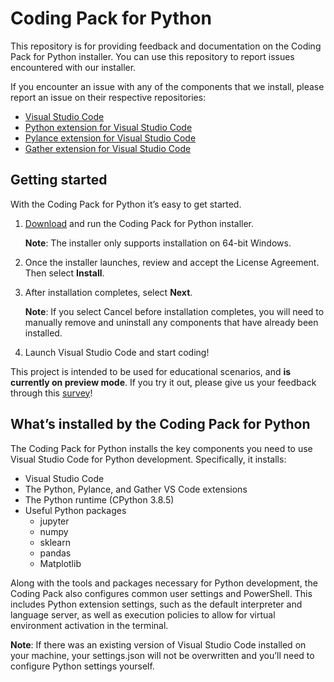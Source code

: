# Coding Pack for Python

This repository is for providing feedback and documentation on the Coding Pack for Python installer. You can use this repository to report issues encountered with our installer.

If you encounter an issue with any of the components that we install, please report an issue on their respective repositories:

- [Visual Studio Code](https://github.com/microsoft/vscode)
- [Python extension for Visual Studio Code](https://github.com/microsoft/vscode-python)
- [Pylance extension for Visual Studio Code](https://github.com/microsoft/pylance-release)
- [Gather extension for Visual Studio Code](https://github.com/microsoft/vscode-gather)

## Getting started

With the Coding Pack for Python it’s easy to get started. 

1.	[Download](https://aka.ms/coding-pack-for-python-win) and run the Coding Pack for Python installer.

    <b>Note</b>: The installer only supports installation on 64-bit Windows.


1. Once the installer launches, review and accept the License Agreement. Then select <b>Install</b>.

1.	After installation completes, select <b>Next</b>.

    <b>Note</b>: If you select Cancel before installation completes, you will need to manually remove and uninstall any components that have already been installed.

1. Launch Visual Studio Code and start coding!

This project is intended to be used for educational scenarios, and 
<b> is currently on preview mode</b>. If you try it out, please give us your feedback through this [survey](https://aka.ms/coding-pack-for-python-survey)!

## What’s installed by the Coding Pack for Python

The Coding Pack for Python installs the key components you need to use Visual Studio Code for Python development. Specifically, it installs:

- Visual Studio Code
- 	The Python, Pylance, and Gather VS Code extensions
- 	The Python runtime (CPython 3.8.5)
- 	Useful Python packages
    - 	jupyter
    - 	numpy
    - 	sklearn
    - 	pandas
    - 	Matplotlib

Along with the tools and packages necessary for Python development, the Coding Pack also configures common user settings and PowerShell. This includes Python extension settings, such as the default interpreter and language server, as well as execution policies to allow for virtual environment activation in the terminal.

<b>Note</b>: If there was an existing version of Visual Studio Code installed on your machine, your settings.json will not be overwritten and you’ll need to configure Python settings yourself.
